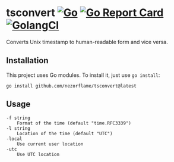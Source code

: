 # tsconvert [![Go](https://github.com/nezorflame/tsconvert/actions/workflows/go.yml/badge.svg)](https://github.com/nezorflame/tsconvert/actions/workflows/go.yml) [![Go Report Card](https://goreportcard.com/badge/github.com/nezorflame/tsconvert)](<https://goreportcard.com/report/github.com/nezorflame/tsconvert>) [![GolangCI](https://golangci.com/badges/github.com/nezorflame/tsconvert.svg)](https://golangci.com/r/github.com/nezorflame/tsconvert)

Converts Unix timestamp to human-readable form and vice versa.

## Installation

This project uses Go modules.
To install it, just use `go install`:

`go install github.com/nezorflame/tsconvert@latest`

## Usage

```text
-f string
    Format of the time (default "time.RFC3339")
-l string
    Location of the time (default "UTC")
-local
    Use current user location
-utc
    Use UTC location
```
